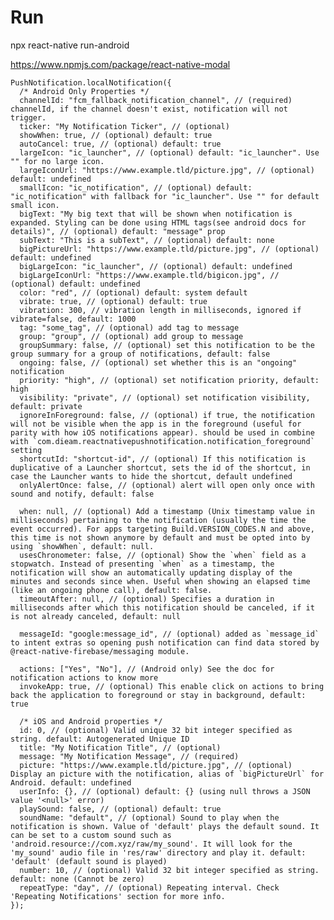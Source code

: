 # Run
npx react-native run-android


https://www.npmjs.com/package/react-native-modal



    PushNotification.localNotification({
      /* Android Only Properties */
      channelId: "fcm_fallback_notification_channel", // (required) channelId, if the channel doesn't exist, notification will not trigger.
      ticker: "My Notification Ticker", // (optional)
      showWhen: true, // (optional) default: true
      autoCancel: true, // (optional) default: true
      largeIcon: "ic_launcher", // (optional) default: "ic_launcher". Use "" for no large icon.
      largeIconUrl: "https://www.example.tld/picture.jpg", // (optional) default: undefined
      smallIcon: "ic_notification", // (optional) default: "ic_notification" with fallback for "ic_launcher". Use "" for default small icon.
      bigText: "My big text that will be shown when notification is expanded. Styling can be done using HTML tags(see android docs for details)", // (optional) default: "message" prop
      subText: "This is a subText", // (optional) default: none
      bigPictureUrl: "https://www.example.tld/picture.jpg", // (optional) default: undefined
      bigLargeIcon: "ic_launcher", // (optional) default: undefined
      bigLargeIconUrl: "https://www.example.tld/bigicon.jpg", // (optional) default: undefined
      color: "red", // (optional) default: system default
      vibrate: true, // (optional) default: true
      vibration: 300, // vibration length in milliseconds, ignored if vibrate=false, default: 1000
      tag: "some_tag", // (optional) add tag to message
      group: "group", // (optional) add group to message
      groupSummary: false, // (optional) set this notification to be the group summary for a group of notifications, default: false
      ongoing: false, // (optional) set whether this is an "ongoing" notification
      priority: "high", // (optional) set notification priority, default: high
      visibility: "private", // (optional) set notification visibility, default: private
      ignoreInForeground: false, // (optional) if true, the notification will not be visible when the app is in the foreground (useful for parity with how iOS notifications appear). should be used in combine with `com.dieam.reactnativepushnotification.notification_foreground` setting
      shortcutId: "shortcut-id", // (optional) If this notification is duplicative of a Launcher shortcut, sets the id of the shortcut, in case the Launcher wants to hide the shortcut, default undefined
      onlyAlertOnce: false, // (optional) alert will open only once with sound and notify, default: false
      
      when: null, // (optional) Add a timestamp (Unix timestamp value in milliseconds) pertaining to the notification (usually the time the event occurred). For apps targeting Build.VERSION_CODES.N and above, this time is not shown anymore by default and must be opted into by using `showWhen`, default: null.
      usesChronometer: false, // (optional) Show the `when` field as a stopwatch. Instead of presenting `when` as a timestamp, the notification will show an automatically updating display of the minutes and seconds since when. Useful when showing an elapsed time (like an ongoing phone call), default: false.
      timeoutAfter: null, // (optional) Specifies a duration in milliseconds after which this notification should be canceled, if it is not already canceled, default: null
    
      messageId: "google:message_id", // (optional) added as `message_id` to intent extras so opening push notification can find data stored by @react-native-firebase/messaging module. 
    
      actions: ["Yes", "No"], // (Android only) See the doc for notification actions to know more
      invokeApp: true, // (optional) This enable click on actions to bring back the application to foreground or stay in background, default: true
    
      /* iOS and Android properties */
      id: 0, // (optional) Valid unique 32 bit integer specified as string. default: Autogenerated Unique ID
      title: "My Notification Title", // (optional)
      message: "My Notification Message", // (required)
      picture: "https://www.example.tld/picture.jpg", // (optional) Display an picture with the notification, alias of `bigPictureUrl` for Android. default: undefined
      userInfo: {}, // (optional) default: {} (using null throws a JSON value '<null>' error)
      playSound: false, // (optional) default: true
      soundName: "default", // (optional) Sound to play when the notification is shown. Value of 'default' plays the default sound. It can be set to a custom sound such as 'android.resource://com.xyz/raw/my_sound'. It will look for the 'my_sound' audio file in 'res/raw' directory and play it. default: 'default' (default sound is played)
      number: 10, // (optional) Valid 32 bit integer specified as string. default: none (Cannot be zero)
      repeatType: "day", // (optional) Repeating interval. Check 'Repeating Notifications' section for more info.
    });